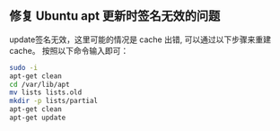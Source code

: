 ## 修复 Ubuntu apt 更新时签名无效的问题
update签名无效，这里可能的情况是 cache 出错, 可以通过以下步骤来重建cache。
按照以下命令输入即可：
```sh
sudo -i  
apt-get clean  
cd /var/lib/apt  
mv lists lists.old  
mkdir -p lists/partial  
apt-get clean  
apt-get update
```
